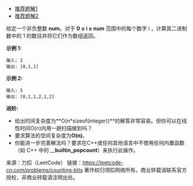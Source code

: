 * [推荐题解1](https://leetcode-cn.com/problems/counting-bits/solution/bi-te-wei-ji-shu-by-leetcode/)
* [推荐题解2](https://leetcode-cn.com/problems/counting-bits/solution/hen-qing-xi-de-si-lu-by-duadua/)

给定一个非负整数 **num**。对于 **0 ≤ i ≤ num** 范围中的每个数字 i ，计算其二进制数中的 1 的数目并将它们作为数组返回。

**示例 1:**
```
输入: 2
输出: [0,1,1]
```
**示例 2:**
```
输入: 5
输出: [0,1,1,2,1,2]
```
**进阶:**

* 给出时间复杂度为**O(n*sizeof(integer))**的解答非常容易。但你可以在线性时间O(n)内用一趟扫描做到吗？
* 要求算法的空间复杂度为**O(n)**。
* 你能进一步完善解法吗？要求在C++或任何其他语言中不使用任何内置函数（如 C++ 中的 __**builtin_popcount**）来执行此操作。

来源：力扣（LeetCode）
链接：https://leetcode-cn.com/problems/counting-bits
著作权归领扣网络所有。商业转载请联系官方授权，非商业转载请注明出处。
